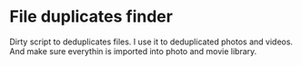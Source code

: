 File duplicates finder
=======================

Dirty script to deduplicates files. I use it to deduplicated photos and videos. And make sure everythin is imported into photo and movie library.

